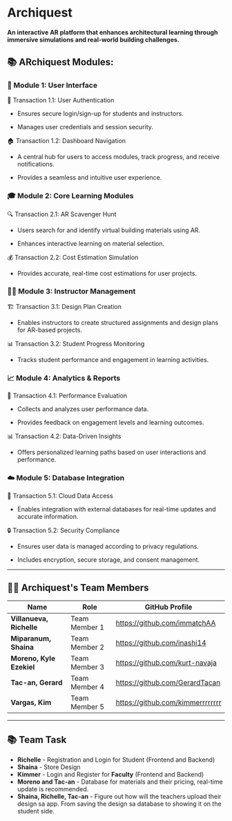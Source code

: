 # Archiquest
#### An interactive AR platform that enhances architectural learning through immersive simulations and real-world building challenges.

## 📚 ARchiquest Modules:

### 🚀 Module 1: User Interface

🔐 Transaction 1.1: User Authentication

- Ensures secure login/sign-up for students and instructors.

- Manages user credentials and session security.

🏠 Transaction 1.2: Dashboard Navigation

- A central hub for users to access modules, track progress, and receive notifications.

- Provides a seamless and intuitive user experience.

### 🎓 Module 2: Core Learning Modules

🔍 Transaction 2.1: AR Scavenger Hunt

- Users search for and identify virtual building materials using AR.

- Enhances interactive learning on material selection.

💰 Transaction 2.2: Cost Estimation Simulation

- Provides accurate, real-time cost estimations for user projects.

### 👨‍🏫 Module 3: Instructor Management

🏗️ Transaction 3.1: Design Plan Creation

- Enables instructors to create structured assignments and design plans for AR-based projects.

📊 Transaction 3.2: Student Progress Monitoring

- Tracks student performance and engagement in learning activities.

### 📈 Module 4: Analytics & Reports

🎯 Transaction 4.1: Performance Evaluation

- Collects and analyzes user performance data.

- Provides feedback on engagement levels and learning outcomes.

📊 Transaction 4.2: Data-Driven Insights

- Offers personalized learning paths based on user interactions and performance.

### ☁️ Module 5: Database Integration

🔗 Transaction 5.1: Cloud Data Access

- Enables integration with external databases for real-time updates and accurate information.

🔒 Transaction 5.2: Security Compliance

- Ensures user data is managed according to privacy regulations.

- Includes encryption, secure storage, and consent management.



---

## 👨‍💻 Archiquest's Team Members

| Name        | Role            | GitHub Profile |
|------------|----------------|----------------|
| **Villanueva, Richelle** | Team Member 1 | https://github.com/immatchAA |
| **Miparanum, Shaina** | Team Member 2 | https://github.com/inashi14 |
| **Moreno, Kyle Ezekiel** | Team Member 3 | https://github.com/kurt-navaja |
| **Tac-an, Gerard** | Team Member 4 | https://github.com/GerardTacan |
| **Vargas, Kim** | Team Member 5 | https://github.com/kimmerrrrrrrr |

---

## 📚 Team Task

- **Richelle** - Registration and Login for Student (Frontend and Backend)
- **Shaina** - Store Design
- **Kimmer** - Login and Register for **Faculty** (Frontend and Backend)
- **Moreno and Tac-an** - Database for materials and their pricing, real-time update is recommended.
- **Shaina, Richelle, Tac-an** -  Figure out how will the teachers upload their design sa app. From saving the design sa database to showing it on the student side.




